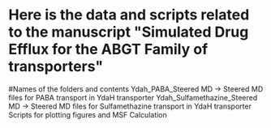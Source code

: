 # Here is the data and scripts related to the manuscript "Simulated Drug Efflux for the ABGT Family of transporters"
#Names of the folders and contents
Ydah_PABA_Steered MD -> Steered MD files for PABA transport in YdaH transporter
Ydah_Sulfamethazine_Steered MD -> Steered MD files for Sulfamethazine transport in YdaH transporter
Scripts for plotting figures and MSF Calculation
